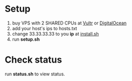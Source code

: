 # Setup
1. buy VPS with 2 SHARED CPUs at [Vultr](https://www.vultr.com/?ref=9115920) or [DigitalOcean](https://m.do.co/c/229973591d0a)
2. add your host's ips to hosts.txt
3. change 33.33.33.33 to you **ip** at [install.sh](https://github.com/ch/atack/blob/main/install.sh#L13) 
4. run **setup.sh**

# Check status
run **status.sh** to view status.
